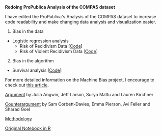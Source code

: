 
**Redoing ProPublica Analysis of the COMPAS dataset**

I have edited the ProPublica's Analysis of the COMPAS dataset to increase code readability and make changing data analysis and visualization easier.

1. Bias in the data 
- Logistic regression analysis 
  - Risk of Recidivism Data [[Code](https://github.com/dlab-berkeley/fairMLworkshop/blob/master/code/01_risk_of_recidivism.ipynb)]
  - Risk of Violent Recidivism Data [[Code](https://github.com/jaeyk/compas-analysis/blob/master/code/02_risk_of_violent_recidivism.ipynb)]

2. Bias in the algorithm 
- Survival analysis [[Code](https://github.com/jaeyk/compas-analysis/blob/master/code/03_algorithm_accuracy.ipynb)]

For more detailed information on the Machine Bias project, I encourage to check out [this article](https://www.propublica.org/article/machine-bias-risk-assessments-in-criminal-sentencing).

[Argument](https://www.propublica.org/article/machine-bias-risk-assessments-in-criminal-sentencing/) by Julia Angwin, Jeff Larson, Surya Mattu and Lauren Kirchner

[Counterargument](https://www.washingtonpost.com/news/monkey-cage/wp/2016/10/17/can-an-algorithm-be-racist-our-analysis-is-more-cautious-than-propublicas/) by Sam Corbett-Davies, Emma Pierson, Avi Feller and Sharad Goel

[Methodology](https://www.propublica.org/article/how-we-analyzed-the-compas-recidivism-algorithm/)

[Original Notebook in R](https://github.com/propublica/compas-analysis/blob/master/Compas%20Analysis.ipynb)
